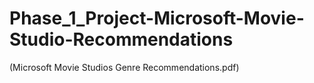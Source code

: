 # Phase_1_Project-Microsoft-Movie-Studio-Recommendations
(Microsoft Movie Studios Genre Recommendations.pdf)
